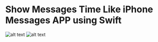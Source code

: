 # Show Messages Time Like iPhone Messages APP using Swift 
![alt text](https://cloud.githubusercontent.com/assets/3542982/11319372/03089b3c-907d-11e5-99f2-04d1f4db49d5.jpg=100x100) ![alt text](https://cloud.githubusercontent.com/assets/3542982/11319375/21642088-907d-11e5-8cd6-75a720ddac9a.jpg)


